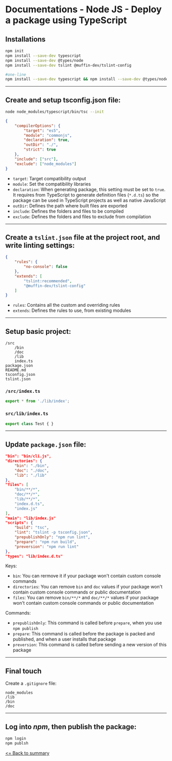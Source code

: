 # Documentations - Node JS - Deploy a package using TypeScript

## Installations

```bash
npm init
npm install --save-dev typescript
npm install --save-dev @types/node
npm install --save-dev tslint @muffin-dev/tslint-config

#one-line
npm install --save-dev typescript && npm install --save-dev @types/node && npm install --save-dev tslint @muffin-dev/tslint-config
```

---

## Create and setup tsconfig.json file:

```bash
node node_modules/typescript/bin/tsc --init
```

```json
{
    "compilerOptions": {
        "target": "es5",
        "module": "commonjs",
        "declaration": true,
        "outDir": "./",
        "strict": true
    },
    "include": ["src"],
    "exclude": ["node_modules"]
}
```

* `target`: Target compatibility output
* `module`: Set the compatibility libraries
* `declaration`: When generating package, this setting must be set to `true`. It requires from TypeScript to generate definition files (`*.d.ts`) so the package can be used in TypeScript projects as well as native JavaScript
* `outDir`: Defines the path where built files are exported
* `include`: Defines the folders and files to be compiled
* `exclude`: Defines the folders and files to exclude from compilation

---

## Create a `tslint.json` file at the project root, and write linting settings:

```json
{
    "rules": {
        "no-console": false
    },
    "extends": [
        "tslint:recommended",
        "@muffin-dev/tslint-config"
    ]
}
```

* `rules`: Contains all the custom and overriding rules
* `extends`: Defines the rules to use, from existing modules

---

## Setup basic project:

```
/src
    /bin
    /doc
    /lib
    index.ts
package.json
README.md
tsconfig.json
tslint.json
```

### `/src/index.ts`

```ts
export * from './lib/index';

```

### `src/lib/index.ts`

```ts
export class Test { }

```

---

## Update `package.json` file:

```json
"bin": "bin/cli.js",
"directories": {
    "bin": "./bin",
    "doc": "./doc",
    "lib": "./lib"
},
"files": [
    "bin/**/*",
    "doc/**/*",
    "lib/**/*",
    "index.d.ts",
    "index.js"
],
"main": "lib/index.js"
"scripts": {
    "build": "tsc",
    "lint": "tslint -p tsconfig.json",
    "prepublishOnly": "npm run lint",
    "prepare": "npm run build",
    "preversion": "npm run lint"
},
"types": "lib/index.d.ts"
```

Keys:

* `bin`: You can rermove it if your package won't contain custom console commands
* `directories`: You can remove `bin` and `doc` values if your package won't contain custom console commands or public documentation
* `files`: You can remove `bin/**/*` and `doc/**/*` values if your package won't contain custom console commands or public documentation

Commands:

* `prepublishOnly`: This command is called before `prepare`, when you use `npm publish`
* `prepare`: This command is called before the package is packed and published, and when a user installs that package
* `preversion`: This command is called before sending a new version of this package

---

## Final touch

Create a `.gitignore` file:

```
node_modules
/lib
/bin
/doc
```

---

## Log into *npm*, then publish the package:

```bash
npm login
npm publsh
```

[<= Back to summary](./README.md)